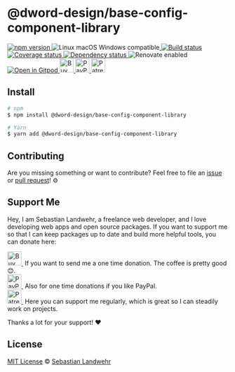 <!-- TITLE/ -->
# @dword-design/base-config-component-library
<!-- /TITLE -->

<!-- BADGES/ -->
  <p>
    <a href="https://npmjs.org/package/@dword-design/base-config-component-library">
      <img
        src="https://img.shields.io/npm/v/@dword-design/base-config-component-library.svg"
        alt="npm version"
      >
    </a><img src="https://img.shields.io/badge/os-linux%20%7C%C2%A0macos%20%7C%C2%A0windows-blue" alt="Linux macOS Windows compatible"><a href="https://github.com/dword-design/base-config-component-library/actions">
      <img
        src="https://github.com/dword-design/base-config-component-library/workflows/build/badge.svg"
        alt="Build status"
      >
    </a><a href="https://codecov.io/gh/dword-design/base-config-component-library">
      <img
        src="https://codecov.io/gh/dword-design/base-config-component-library/branch/master/graph/badge.svg"
        alt="Coverage status"
      >
    </a><a href="https://david-dm.org/dword-design/base-config-component-library">
      <img src="https://img.shields.io/david/dword-design/base-config-component-library" alt="Dependency status">
    </a><img src="https://img.shields.io/badge/renovate-enabled-brightgreen" alt="Renovate enabled"><br/><a href="https://gitpod.io/#https://github.com/dword-design/base-config-component-library">
      <img src="https://gitpod.io/button/open-in-gitpod.svg" alt="Open in Gitpod">
    </a><a href="https://www.buymeacoffee.com/dword">
      <img
        src="https://www.buymeacoffee.com/assets/img/guidelines/download-assets-sm-2.svg"
        alt="Buy Me a Coffee"
        height="32"
      >
    </a><a href="https://paypal.me/SebastianLandwehr">
      <img
        src="https://dword-design.de/images/paypal.svg"
        alt="PayPal"
        height="32"
      >
    </a><a href="https://www.patreon.com/dworddesign">
      <img
        src="https://dword-design.de/images/patreon.svg"
        alt="Patreon"
        height="32"
      >
    </a>
</p>
<!-- /BADGES -->

<!-- DESCRIPTION/ -->

<!-- /DESCRIPTION -->

<!-- INSTALL/ -->
## Install

```bash
# npm
$ npm install @dword-design/base-config-component-library

# Yarn
$ yarn add @dword-design/base-config-component-library
```
<!-- /INSTALL -->

<!-- LICENSE/ -->
## Contributing

Are you missing something or want to contribute? Feel free to file an [issue](https://github.com/dword-design/base-config-component-library/issues) or [pull request](https://github.com/dword-design/base-config-component-library/pulls)! ⚙️

## Support Me

Hey, I am Sebastian Landwehr, a freelance web developer, and I love developing web apps and open source packages. If you want to support me so that I can keep packages up to date and build more helpful tools, you can donate here:

<p>
  <a href="https://www.buymeacoffee.com/dword">
    <img
      src="https://www.buymeacoffee.com/assets/img/guidelines/download-assets-sm-2.svg"
      alt="Buy Me a Coffee"
      height="32"
    >
  </a>&nbsp;If you want to send me a one time donation. The coffee is pretty good 😊.<br/>
  <a href="https://paypal.me/SebastianLandwehr">
    <img
      src="https://dword-design.de/images/paypal.svg"
      alt="PayPal"
      height="32"
    >
  </a>&nbsp;Also for one time donations if you like PayPal.<br/>
  <a href="https://www.patreon.com/dworddesign">
    <img
      src="https://dword-design.de/images/patreon.svg"
      alt="Patreon"
      height="32"
    >
  </a>&nbsp;Here you can support me regularly, which is great so I can steadily work on projects.
</p>

Thanks a lot for your support! ❤️

## License

[MIT License](https://opensource.org/licenses/MIT) © [Sebastian Landwehr](https://dword-design.de)
<!-- /LICENSE -->
